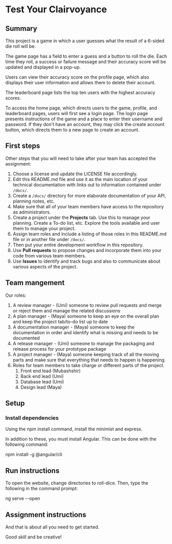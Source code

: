 # Test Your Clairvoyance 

## Summary 
This project is a game in which a user guesses what the result of a 6-sided die roll will be. 

The game page has a field to enter a guess and a button to roll the die. Each time they roll,
a success or failure message and their accuracy score will be updated and displayed in a pop-up. 

Users can view their accuracy score on the profile page, which also displays their user information and allows
them to delete their account. 

The leaderboard page lists the top ten users with the highest accuracy scores. 

To access the home page, which directs users to the game, profile, and leaderboard pages, users will first see a 
login page. The login page presents instructions of the game and a place to enter their username and password. 
If they don't have an account, they may click the create account button, which directs them to a new page
to create an account. 

## First steps

Other steps that you will need to take after your team has accepted the assignment:

1. Choose a license and update the LICENSE file accordingly. 
2. Edit this README.md file and use it as the main location of your technical documentation with links out to information contained under `/docs/`.
3. Create a `/docs/` directory for more elaborate documentation of your API, planning notes, etc.
4. Make sure that all of your team members have access to the repository as administrators.
5. Create a project under the **Projects** tab. Use this to manage your planning. Create a To-do list, etc. Explore the tools available and user them to manage your project.
7. Assign team roles and include a listing of those roles in this README.md file or in another file under `/docs/`.
8. Then put your entire development workflow in this repository.
9. Use **Pull requests** to propose changes and incorporate them into your code from various team members. 
10. Use **Issues** to identify and track bugs and also to communicate about various aspects of the project.

## Team mangement
Our roles:
1. A review manager - (Umi) someone to review pull requests and merge or reject them and manage the related discussions
2. A plan manager - (Maya) someone to keep an eye on the overall plan and keep the project tab/to-do list up to date
3. A documentation manager - (Maya) someone to keep the documentation in order and identify what is missing and needs to be documented
4. A release manager - (Umi) someone to manage the packaging and release process for your prototype package
5. A project manager - (Maya) someone keeping track of all the moving parts and make sure that everything that needs to happen is happening.
5. Roles for team members to take charge or different parts of the project. 
    1. Front end lead (Mubashshir)
    2. Back end lead (Umi)
    3. Database lead (Umi)
    4. Design lead (Maya)

## Setup

### Install dependencies
Using the npm install command, install the minimist and express. 

In addition to these, you must install Angular. This can be done with the following command:

npm install -g @angular/cli

## Run instructions

To open the website, change directories to roll-dice. Then, type the following in the command prompt:

ng serve --open

## Assignment instructions

And that is about all you need to get started.

Good skill and be creative!
